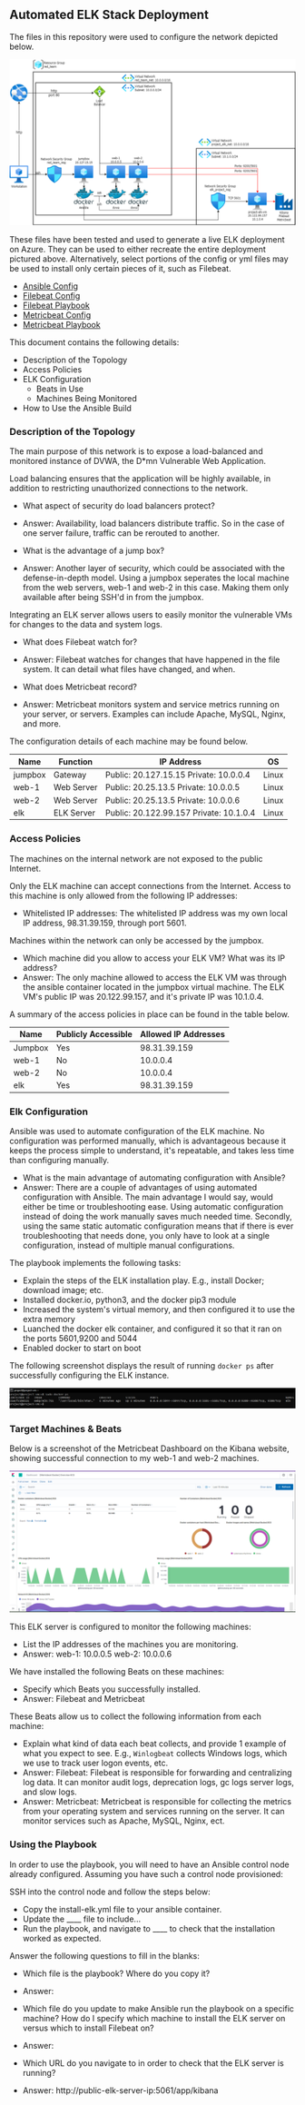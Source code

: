 ## Automated ELK Stack Deployment

The files in this repository were used to configure the network depicted below.

![](Diagrams/diagram.png)

These files have been tested and used to generate a live ELK deployment on Azure. They can be used to either recreate the entire deployment pictured above. Alternatively, select portions of the config or yml files may be used to install only certain pieces of it, such as Filebeat.

  - [Ansible Config](https://github.com/AnthonyMaret/project13/blob/main/Ansible/ansible.cfg)
  - [Filebeat Config](https://github.com/AnthonyMaret/project13/blob/main/Ansible/filebeat-config.yml)
  - [Filebeat Playbook](https://github.com/AnthonyMaret/project13/blob/main/Ansible/filebeat-playbook.yml)
  - [Metricbeat Config](https://github.com/AnthonyMaret/project13/blob/main/Ansible/metricbeat-config.yml)
  - [Metricbeat Playbook](https://github.com/AnthonyMaret/project13/blob/main/Ansible/metricbeat-playbook.yml)

This document contains the following details:
- Description of the Topology
- Access Policies
- ELK Configuration
  - Beats in Use
  - Machines Being Monitored
- How to Use the Ansible Build


### Description of the Topology

The main purpose of this network is to expose a load-balanced and monitored instance of DVWA, the D*mn Vulnerable Web Application.

Load balancing ensures that the application will be highly available, in addition to restricting unauthorized connections to the network.
- What aspect of security do load balancers protect?
- Answer: Availability, load balancers distribute traffic. So in the case of one server failure, traffic can be rerouted to another.

- What is the advantage of a jump box?
- Answer: Another layer of security, which could be associated with the defense-in-depth model. Using a jumpbox seperates the local machine from the web servers, web-1 and web-2 in this case. Making them only available after being SSH'd in from the jumpbox.

Integrating an ELK server allows users to easily monitor the vulnerable VMs for changes to the data and system logs.
- What does Filebeat watch for?
- Answer: Filebeat watches for changes that have happened in the file system. It can detail what files have changed, and when.

- What does Metricbeat record?
- Answer: Metricbeat monitors system and service metrics running on your server, or servers. Examples can include Apache, MySQL, Nginx, and more.

The configuration details of each machine may be found below.

| Name    | Function           |              IP Address                  |  OS   |
|---------|--------------------|------------------------------------------|-------|
| jumpbox | Gateway            | Public: 20.127.15.15  Private: 10.0.0.4  | Linux |
| web-1   | Web Server         | Public: 20.25.13.5    Private: 10.0.0.5  | Linux |
| web-2   | Web Server         | Public: 20.25.13.5    Private: 10.0.0.6  | Linux |
| elk     | ELK Server         | Public: 20.122.99.157 Private: 10.1.0.4  | Linux |

### Access Policies

The machines on the internal network are not exposed to the public Internet. 

Only the ELK machine can accept connections from the Internet. Access to this machine is only allowed from the following IP addresses:
- Whitelisted IP addresses: The whitelisted IP address was my own local IP address, 98.31.39.159, through port 5601.

Machines within the network can only be accessed by the jumpbox.
- Which machine did you allow to access your ELK VM? What was its IP address?
- Answer: The only machine allowed to access the ELK VM was through the ansible container located in the jumpbox virtual machine. The ELK VM's public IP was 20.122.99.157, and it's private IP was 10.1.0.4.

A summary of the access policies in place can be found in the table below.

| Name          | Publicly Accessible | Allowed IP Addresses |
|---------------|---------------------|----------------------|
| Jumpbox       | Yes                 | 98.31.39.159         |
| web-1         | No                  | 10.0.0.4             |
| web-2         | No                  | 10.0.0.4             |
| elk           | Yes                 | 98.31.39.159         |
### Elk Configuration

Ansible was used to automate configuration of the ELK machine. No configuration was performed manually, which is advantageous because it keeps the process simple to understand, it's repeatable, and takes less time than configuring manually.
- What is the main advantage of automating configuration with Ansible?
- Answer: There are a couple of advantages of using automated configuration with Ansible. The main advantage I would say, would either be time or troubleshooting ease. Using automatic configuration instead of doing the work manually saves much needed time. Secondly, using the same static automatic configuration means that if there is ever troubleshooting that needs done, you only have to look at a single configuration, instead of multiple manual configurations. 

The playbook implements the following tasks:
- Explain the steps of the ELK installation play. E.g., install Docker; download image; etc.
- Installed docker.io, python3, and the docker pip3 module
- Increased the system's virtual memory, and then configured it to use the extra memory 
- Luanched the docker elk container, and configured it so that it ran on the ports 5601,9200 and 5044
- Enabled docker to start on boot

The following screenshot displays the result of running `docker ps` after successfully configuring the ELK instance.

![](Progress-Screenshots/elk-container-created.PNG)

### Target Machines & Beats
Below is a screenshot of the Metricbeat Dashboard on the Kibana website, showing successful connection to my web-1 and web-2 machines.

![](Progress-Screenshots/day2-metricbeat-kibana-webpage.PNG)

This ELK server is configured to monitor the following machines:
- List the IP addresses of the machines you are monitoring.
-  Answer: web-1: 10.0.0.5 web-2: 10.0.0.6

We have installed the following Beats on these machines:
- Specify which Beats you successfully installed.
-  Answer: Filebeat and Metricbeat

These Beats allow us to collect the following information from each machine:
- Explain what kind of data each beat collects, and provide 1 example of what you expect to see. E.g., `Winlogbeat` collects Windows logs, which we use to track user logon events, etc.
- Answer: Filebeat: Filebeat is responsible for forwarding and centralizing log data. It can monitor audit logs, deprecation logs, gc logs server logs, and slow logs. 
- Answer: Metricbeat: Metricbeat is responsible for collecting the metrics from your operating system and services running on the server. It can monitor services such as Apache, MySQL, Nginx, ect.

### Using the Playbook
In order to use the playbook, you will need to have an Ansible control node already configured. Assuming you have such a control node provisioned: 

SSH into the control node and follow the steps below:
- Copy the install-elk.yml file to your ansible container.
- Update the ____ file to include...
- Run the playbook, and navigate to ____ to check that the installation worked as expected.

Answer the following questions to fill in the blanks:
- Which file is the playbook? Where do you copy it?
- Answer:

- Which file do you update to make Ansible run the playbook on a specific machine? How do I specify which machine to install the ELK server on versus which to install Filebeat on?
- Answer:

- Which URL do you navigate to in order to check that the ELK server is running?
- Answer: http://public-elk-server-ip:5061/app/kibana

